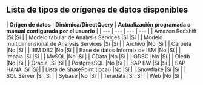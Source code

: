 ## <a name="list-of-available-data-source-types"></a>Lista de tipos de orígenes de datos disponibles
| **Origen de datos** | **Dinámica/DirectQuery** | **Actualización programada o manual configurada por el usuario** |
| --- | --- | --- | --- |
| Amazon Redshift |Sí |Sí |
| Modelo tabular de Analysis Services |Sí |Sí |
| Modelo multidimensional de Analysis Services |Sí |Sí |
| Archivo |No |Sí |
| Carpeta |No |Sí |
| IBM DB2 |No |Sí |
| Base de datos Informix de IBM |No |Sí |
| Impala |Sí |Sí |
| MySQL |No |Sí |
| OData |No |Sí |
| ODBC |No |Sí |
| Oledb |No |Sí |
| Oracle |Sí |Sí |
| PostgresSQL |No |Sí |
| SAP BW |Sí |Sí |
| SAP HANA |Sí |Sí |
| Lista de SharePoint (local) |No |Sí |
| Snowflake |Sí |Sí |
| SQL Server |Sí |Sí |
| Sybase |No |Sí |
| Teradata |Sí |Sí |
| Web |No |Sí |

